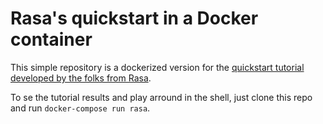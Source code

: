 # Rasa's quickstart in a Docker container

This simple repository is a dockerized version for the [quickstart tutorial developed by the folks from Rasa](https://rasa.com/docs/nlu/installation/).

To se the tutorial results and play arround in the shell, just clone this repo and run `docker-compose run rasa`.
